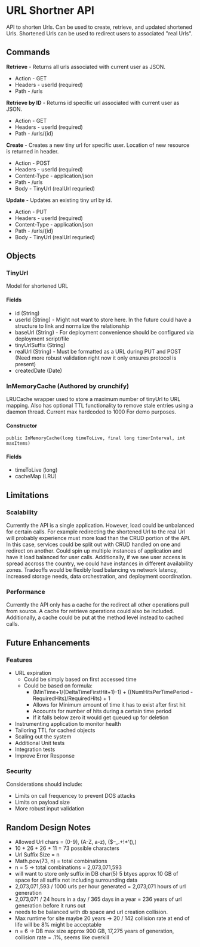 # URL Shortner API 

API to shorten Urls. Can be used to create, retrieve, and updated shortened Urls. Shortened Urls can be used to redirect users to associated "real Urls".

## Commands
**Retrieve** - Returns all urls associated with current user as JSON.
* Action - GET
* Headers - userId (required)
* Path - /urls

**Retrieve by ID** - Returns id specific url associated with current user as JSON.
* Action - GET
* Headers - userId (required)
* Path - /urls/{id}

**Create** - Creates a new tiny url for specific user. Location of new resource is returned in header.
* Action - POST
* Headers - userId (required)
* Content-Type - application/json
* Path - /urls
* Body - TinyUrl (realUrl requried)

**Update** - Updates an existing tiny url by id. 
* Action - PUT
* Headers - userId (required)
* Content-Type - application/json
* Path - /urls/{id}
* Body - TinyUrl (realUrl requried)


## Objects
### TinyUrl
Model for shortened URL
#### Fields
* id (String)
* userId (String) - Might not want to store here. In the future could have a structure to link and normalize the relationship
* baseUrl (String) - For deployment convenience should be configured via deployment script/file
* tinyUrlSuffix (String)
* realUrl (String) - Must be formatted as a URL during PUT and POST (Need more robust validation right now it only ensures protocol is present)
* createdDate (Date)

### InMemoryCache (Authored by crunchify)
LRUCache wrapper used to store a maximum number of tinyUrl to URL mapping. Also has optional TTL functionality to remove stale entries using a daemon thread. Current max hardcoded to 1000 For demo purposes.
#### Constructor
```public InMemoryCache(long timeToLive, final long timerInterval, int maxItems)``` 
#### Fields
* timeToLive (long)
* cacheMap (LRU)


## Limitations
### Scalability
Currently the API is a single application. However, load could be unbalanced for certain calls. For example redirecting the shortened Url to the real Url will probably experience must more load than the CRUD portion of the API. In this case, services could be split out with CRUD handled on one and redirect on another. Could spin up multiple instances of application and have it load balanced for user calls. Additionally, if we see user access is spread accross the country, we could have instances in different availability zones. Tradeoffs would be flexibly load balancing vs network latency, increased storage needs, data orchestration, and deployment coordination.

### Performance
Currently the API only has a cache for the redirect all other operations pull from source. A cache for retrieve operations could also be included.  Additionally, a cache could be put at the method level instead to cached calls.


## Future Enhancements

### Features
* URL expiration
  * Could be simply based on first accessed time
  * Could be based on formula: 
    * (MinTime+1/(DeltaTimeFirstHit+1)-1) + ((NumHitsPerTimePeriod - RequiredHits)/RequiredHits) + 1
    * Allows for Minimum amount of time it has to exist after first hit
    * Accounts for number of hits during a certain time period
    * If it falls below zero it would get queued up for deletion
* Instrumenting application to monitor health
* Tailoring TTL for cached objects
* Scaling out the system
* Additional Unit tests
* Integration tests
* Improve Error Response

### Security
Considerations should include:
* Limits on call frequencey to prevent DOS attacks
* Limits on payload size
* More robust input validation

## Random Design Notes

* Allowed Url chars = (0-9), (A-Z, a-z), ($–_.+!*‘(),)
* 10 + 26 + 26 + 11 = 73 possible characters
* Url Suffix Size = n  
* Math.pow(73, n) = total combinations 
* n = 5 -> total combinations = 2,073,071,593 
* will want to store only suffix in DB char(5) 5 btyes approx 10 GB of space for all suffix not including surrounding data
* 2,073,071,593 / 1000 urls per hour generated = 2,073,071 hours of url generation
* 2,073,071 / 24 hours in a day / 365 days in a year = 236 years of url generation before it runs out
* needs to be balanced with db space and url creation collision.
* Max runtime for site maybe 20 years -> 20 / 142 collision rate at end of life will be 8% might be acceptable 
* n = 6 -> DB max size approx 900 GB, 17,275 years of generation, collision rate = .1%, seems like overkill